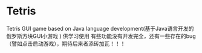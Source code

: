 # Tetris
Tetris GUI game based on Java language development(基于Java语言开发的俄罗斯方块GUI小游戏 )
供学习使用
有些功能没有开发完全，还有一些存在的bug（譬如点击启动游戏），期待后来者添砖加瓦！！！
